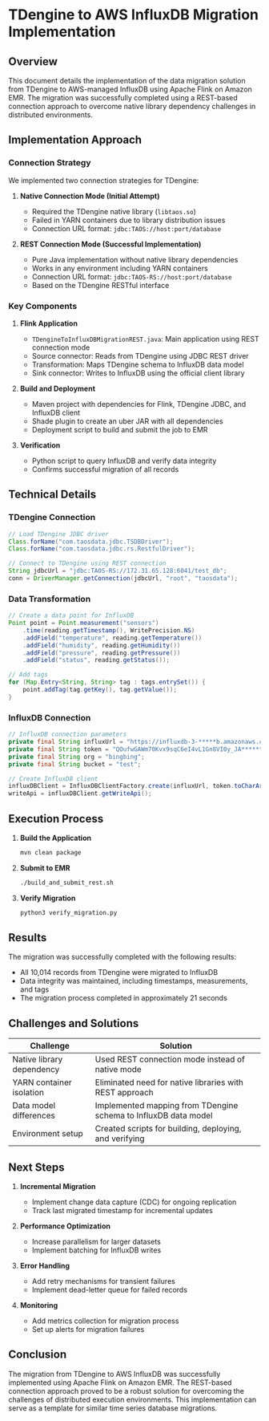# TDengine to AWS InfluxDB Migration Implementation

## Overview

This document details the implementation of the data migration solution from TDengine to AWS-managed InfluxDB using Apache Flink on Amazon EMR. The migration was successfully completed using a REST-based connection approach to overcome native library dependency challenges in distributed environments.

## Implementation Approach

### Connection Strategy

We implemented two connection strategies for TDengine:

1. **Native Connection Mode (Initial Attempt)**
   - Required the TDengine native library (`libtaos.so`)
   - Failed in YARN containers due to library distribution issues
   - Connection URL format: `jdbc:TAOS://host:port/database`

2. **REST Connection Mode (Successful Implementation)**
   - Pure Java implementation without native library dependencies
   - Works in any environment including YARN containers
   - Connection URL format: `jdbc:TAOS-RS://host:port/database`
   - Based on the TDengine RESTful interface

### Key Components

1. **Flink Application**
   - `TDengineToInfluxDBMigrationREST.java`: Main application using REST connection mode
   - Source connector: Reads from TDengine using JDBC REST driver
   - Transformation: Maps TDengine schema to InfluxDB data model
   - Sink connector: Writes to InfluxDB using the official client library

2. **Build and Deployment**
   - Maven project with dependencies for Flink, TDengine JDBC, and InfluxDB client
   - Shade plugin to create an uber JAR with all dependencies
   - Deployment script to build and submit the job to EMR

3. **Verification**
   - Python script to query InfluxDB and verify data integrity
   - Confirms successful migration of all records

## Technical Details

### TDengine Connection

```java
// Load TDengine JDBC driver
Class.forName("com.taosdata.jdbc.TSDBDriver");
Class.forName("com.taosdata.jdbc.rs.RestfulDriver");

// Connect to TDengine using REST connection
String jdbcUrl = "jdbc:TAOS-RS://172.31.65.128:6041/test_db";
conn = DriverManager.getConnection(jdbcUrl, "root", "taosdata");
```

### Data Transformation

```java
// Create a data point for InfluxDB
Point point = Point.measurement("sensors")
    .time(reading.getTimestamp(), WritePrecision.NS)
    .addField("temperature", reading.getTemperature())
    .addField("humidity", reading.getHumidity())
    .addField("pressure", reading.getPressure())
    .addField("status", reading.getStatus());

// Add tags
for (Map.Entry<String, String> tag : tags.entrySet()) {
    point.addTag(tag.getKey(), tag.getValue());
}
```

### InfluxDB Connection

```java
// InfluxDB connection parameters
private final String influxUrl = "https://influxdb-3-*****b.amazonaws.com:8086";
private final String token = "QOufwGAWm70Kvx9sqC6eI4vL1Gn8VI0y_JA*****tf9vMTVEJj7Vl5pDkWtmUbkOXM-A==";
private final String org = "bingbing";
private final String bucket = "test";

// Create InfluxDB client
influxDBClient = InfluxDBClientFactory.create(influxUrl, token.toCharArray(), org, bucket);
writeApi = influxDBClient.getWriteApi();
```

## Execution Process

1. **Build the Application**
   ```bash
   mvn clean package
   ```

2. **Submit to EMR**
   ```bash
   ./build_and_submit_rest.sh
   ```

3. **Verify Migration**
   ```bash
   python3 verify_migration.py
   ```

## Results

The migration was successfully completed with the following results:
- All 10,014 records from TDengine were migrated to InfluxDB
- Data integrity was maintained, including timestamps, measurements, and tags
- The migration process completed in approximately 21 seconds

## Challenges and Solutions

| Challenge | Solution |
|-----------|----------|
| Native library dependency | Used REST connection mode instead of native mode |
| YARN container isolation | Eliminated need for native libraries with REST approach |
| Data model differences | Implemented mapping from TDengine schema to InfluxDB data model |
| Environment setup | Created scripts for building, deploying, and verifying |

## Next Steps

1. **Incremental Migration**
   - Implement change data capture (CDC) for ongoing replication
   - Track last migrated timestamp for incremental updates

2. **Performance Optimization**
   - Increase parallelism for larger datasets
   - Implement batching for InfluxDB writes

3. **Error Handling**
   - Add retry mechanisms for transient failures
   - Implement dead-letter queue for failed records

4. **Monitoring**
   - Add metrics collection for migration process
   - Set up alerts for migration failures

## Conclusion

The migration from TDengine to AWS InfluxDB was successfully implemented using Apache Flink on Amazon EMR. The REST-based connection approach proved to be a robust solution for overcoming the challenges of distributed execution environments. This implementation can serve as a template for similar time series database migrations.
